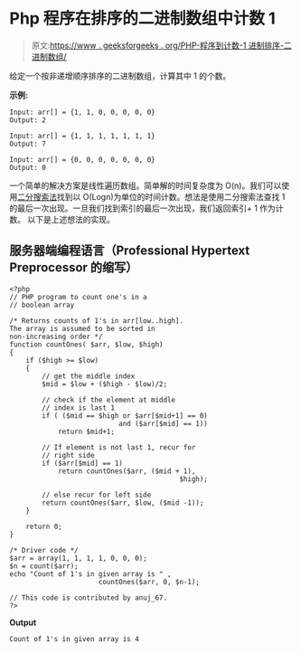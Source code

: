 # Php 程序在排序的二进制数组中计数 1

> 原文:[https://www . geeksforgeeks . org/PHP-程序到计数-1 进制排序-二进制数组/](https://www.geeksforgeeks.org/php-program-to-count-1s-in-a-sorted-binary-array/)

给定一个按非递增顺序排序的二进制数组，计算其中 1 的个数。

**示例:**

```
Input: arr[] = {1, 1, 0, 0, 0, 0, 0}
Output: 2

Input: arr[] = {1, 1, 1, 1, 1, 1, 1}
Output: 7

Input: arr[] = {0, 0, 0, 0, 0, 0, 0}
Output: 0
```

一个简单的解决方案是线性遍历数组。简单解的时间复杂度为 O(n)。我们可以使用[二分搜索法](https://www.geeksforgeeks.org/binary-search/)找到以 O(Logn)为单位的时间计数。想法是使用二分搜索法查找 1 的最后一次出现。一旦我们找到索引的最后一次出现，我们返回索引+ 1 作为计数。
以下是上述想法的实现。

## 服务器端编程语言（Professional Hypertext Preprocessor 的缩写）

```
<?php
// PHP program to count one's in a
// boolean array

/* Returns counts of 1's in arr[low..high].
The array is assumed to be sorted in 
non-increasing order */
function countOnes( $arr, $low, $high)
{
    if ($high >= $low)
    {
        // get the middle index
        $mid = $low + ($high - $low)/2;

        // check if the element at middle
        // index is last 1
        if ( ($mid == $high or $arr[$mid+1] == 0) 
                           and ($arr[$mid] == 1))
            return $mid+1;

        // If element is not last 1, recur for 
        // right side
        if ($arr[$mid] == 1)
            return countOnes($arr, ($mid + 1),
                                          $high);

        // else recur for left side
        return countOnes($arr, $low, ($mid -1));
    }

    return 0;
}

/* Driver code */
$arr = array(1, 1, 1, 1, 0, 0, 0);
$n = count($arr);
echo "Count of 1's in given array is " , 
                      countOnes($arr, 0, $n-1);

// This code is contributed by anuj_67.
?>
```

**Output**

```
Count of 1's in given array is 4
```